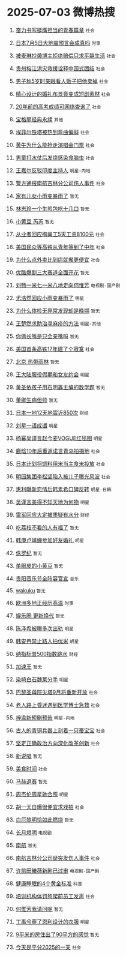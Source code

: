 # 2025-07-03 微博热搜 
1. [奋力书写挺膺担当的青春篇章](https://m.weibo.cn/search?containerid=100103type%3D1%26t%3D10%26q%3D%23%E5%A5%8B%E5%8A%9B%E4%B9%A6%E5%86%99%E6%8C%BA%E8%86%BA%E6%8B%85%E5%BD%93%E7%9A%84%E9%9D%92%E6%98%A5%E7%AF%87%E7%AB%A0%23&stream_entry_id=51&isnewpage=1&extparam=seat%3D1%26filter_type%3Drealtimehot%26cate%3D10103%26q%3D%2523%25E5%25A5%258B%25E5%258A%259B%25E4%25B9%25A6%25E5%2586%2599%25E6%258C%25BA%25E8%2586%25BA%25E6%258B%2585%25E5%25BD%2593%25E7%259A%2584%25E9%259D%2592%25E6%2598%25A5%25E7%25AF%2587%25E7%25AB%25A0%2523%26pos%3D0%26dgr%3D0%26stream_entry_id%3D51%26c_type%3D51%26display_time%3D1751495245%26pre_seqid%3D17514952451960190126525) `社会` 

2. [日本7月5日大地震预言会成真吗](https://m.weibo.cn/search?containerid=100103type%3D1%26t%3D10%26q%3D%23%E6%97%A5%E6%9C%AC7%E6%9C%885%E6%97%A5%E5%A4%A7%E5%9C%B0%E9%9C%87%E9%A2%84%E8%A8%80%E4%BC%9A%E6%88%90%E7%9C%9F%E5%90%97%23&stream_entry_id=31&isnewpage=1&extparam=seat%3D1%26filter_type%3Drealtimehot%26realpos%3D1%26c_type%3D31%26flag%3D2%26pos%3D0%26cate%3D5001%26q%3D%2523%25E6%2597%25A5%25E6%259C%25AC7%25E6%259C%25885%25E6%2597%25A5%25E5%25A4%25A7%25E5%259C%25B0%25E9%259C%2587%25E9%25A2%2584%25E8%25A8%2580%25E4%25BC%259A%25E6%2588%2590%25E7%259C%259F%25E5%2590%2597%2523%26band_rank%3D1%26dgr%3D0%26stream_entry_id%3D31%26lcate%3D5001%26display_time%3D1751495245%26pre_seqid%3D17514952451960190126525) `时事` 

3. [被麦琳抄袭博主拒绝赔偿只求平静生活](https://m.weibo.cn/search?containerid=100103type%3D1%26t%3D10%26q%3D%23%E8%A2%AB%E9%BA%A6%E7%90%B3%E6%8A%84%E8%A2%AD%E5%8D%9A%E4%B8%BB%E6%8B%92%E7%BB%9D%E8%B5%94%E5%81%BF%E5%8F%AA%E6%B1%82%E5%B9%B3%E9%9D%99%E7%94%9F%E6%B4%BB%23&stream_entry_id=31&isnewpage=1&extparam=seat%3D1%26filter_type%3Drealtimehot%26realpos%3D2%26c_type%3D31%26flag%3D2%26pos%3D1%26cate%3D5001%26q%3D%2523%25E8%25A2%25AB%25E9%25BA%25A6%25E7%2590%25B3%25E6%258A%2584%25E8%25A2%25AD%25E5%258D%259A%25E4%25B8%25BB%25E6%258B%2592%25E7%25BB%259D%25E8%25B5%2594%25E5%2581%25BF%25E5%258F%25AA%25E6%25B1%2582%25E5%25B9%25B3%25E9%259D%2599%25E7%2594%259F%25E6%25B4%25BB%2523%26band_rank%3D2%26dgr%3D0%26stream_entry_id%3D31%26lcate%3D5001%26display_time%3D1751495245%26pre_seqid%3D17514952451960190126525) `社会` 

4. [贵州榕江洪灾救援诠释中国式团结](https://m.weibo.cn/search?containerid=100103type%3D1%26t%3D10%26q%3D%23%E8%B4%B5%E5%B7%9E%E6%A6%95%E6%B1%9F%E6%B4%AA%E7%81%BE%E6%95%91%E6%8F%B4%E8%AF%A0%E9%87%8A%E4%B8%AD%E5%9B%BD%E5%BC%8F%E5%9B%A2%E7%BB%93%23&stream_entry_id=31&isnewpage=1&extparam=seat%3D1%26filter_type%3Drealtimehot%26realpos%3D3%26c_type%3D31%26flag%3D0%26pos%3D2%26cate%3D5001%26q%3D%2523%25E8%25B4%25B5%25E5%25B7%259E%25E6%25A6%2595%25E6%25B1%259F%25E6%25B4%25AA%25E7%2581%25BE%25E6%2595%2591%25E6%258F%25B4%25E8%25AF%25A0%25E9%2587%258A%25E4%25B8%25AD%25E5%259B%25BD%25E5%25BC%258F%25E5%259B%25A2%25E7%25BB%2593%2523%26band_rank%3D3%26dgr%3D0%26stream_entry_id%3D31%26lcate%3D5001%26display_time%3D1751495245%26pre_seqid%3D17514952451960190126525) `社会` 

5. [男子称5岁时亲眼看人贩子把他卖掉](https://m.weibo.cn/search?containerid=100103type%3D1%26t%3D10%26q%3D%23%E7%94%B7%E5%AD%90%E7%A7%B05%E5%B2%81%E6%97%B6%E4%BA%B2%E7%9C%BC%E7%9C%8B%E4%BA%BA%E8%B4%A9%E5%AD%90%E6%8A%8A%E4%BB%96%E5%8D%96%E6%8E%89%23&stream_entry_id=31&isnewpage=1&extparam=seat%3D1%26filter_type%3Drealtimehot%26realpos%3D4%26c_type%3D31%26flag%3D0%26pos%3D3%26cate%3D5001%26q%3D%2523%25E7%2594%25B7%25E5%25AD%2590%25E7%25A7%25B05%25E5%25B2%2581%25E6%2597%25B6%25E4%25BA%25B2%25E7%259C%25BC%25E7%259C%258B%25E4%25BA%25BA%25E8%25B4%25A9%25E5%25AD%2590%25E6%258A%258A%25E4%25BB%2596%25E5%258D%2596%25E6%258E%2589%2523%26band_rank%3D4%26dgr%3D0%26stream_entry_id%3D31%26lcate%3D5001%26display_time%3D1751495245%26pre_seqid%3D17514952451960190126525) `社会` 

6. [精心设计的婚礼布景竟变成短剧素材](https://m.weibo.cn/search?containerid=100103type%3D1%26t%3D10%26q%3D%23%E7%B2%BE%E5%BF%83%E8%AE%BE%E8%AE%A1%E7%9A%84%E5%A9%9A%E7%A4%BC%E5%B8%83%E6%99%AF%E7%AB%9F%E5%8F%98%E6%88%90%E7%9F%AD%E5%89%A7%E7%B4%A0%E6%9D%90%23&stream_entry_id=31&isnewpage=1&extparam=seat%3D1%26filter_type%3Drealtimehot%26realpos%3D5%26c_type%3D31%26flag%3D0%26pos%3D4%26cate%3D5001%26q%3D%2523%25E7%25B2%25BE%25E5%25BF%2583%25E8%25AE%25BE%25E8%25AE%25A1%25E7%259A%2584%25E5%25A9%259A%25E7%25A4%25BC%25E5%25B8%2583%25E6%2599%25AF%25E7%25AB%259F%25E5%258F%2598%25E6%2588%2590%25E7%259F%25AD%25E5%2589%25A7%25E7%25B4%25A0%25E6%259D%2590%2523%26band_rank%3D5%26dgr%3D0%26stream_entry_id%3D31%26lcate%3D5001%26display_time%3D1751495245%26pre_seqid%3D17514952451960190126525) `社会` 

7. [20年前的高考成绩可网络查询了](https://m.weibo.cn/search?containerid=100103type%3D1%26t%3D10%26q%3D%2320%E5%B9%B4%E5%89%8D%E7%9A%84%E9%AB%98%E8%80%83%E6%88%90%E7%BB%A9%E5%8F%AF%E7%BD%91%E7%BB%9C%E6%9F%A5%E8%AF%A2%E4%BA%86%23&stream_entry_id=31&isnewpage=1&extparam=seat%3D1%26filter_type%3Drealtimehot%26realpos%3D6%26c_type%3D31%26flag%3D0%26pos%3D5%26cate%3D5001%26q%3D%252320%25E5%25B9%25B4%25E5%2589%258D%25E7%259A%2584%25E9%25AB%2598%25E8%2580%2583%25E6%2588%2590%25E7%25BB%25A9%25E5%258F%25AF%25E7%25BD%2591%25E7%25BB%259C%25E6%259F%25A5%25E8%25AF%25A2%25E4%25BA%2586%2523%26band_rank%3D6%26dgr%3D0%26stream_entry_id%3D31%26lcate%3D5001%26display_time%3D1751495245%26pre_seqid%3D17514952451960190126525) `社会` 

8. [宝格丽经典永续](https://m.weibo.cn/search?containerid=100103type%3D1%26t%3D296%26q%3D%23%E6%B2%B7%E9%92%B8%E8%91%86%E9%93%AC%E4%BF%90%23&hide_search_bar=1&replace_title=+) `其他` 

9. [埃菲尔铁塔被热到弯曲偏斜](https://m.weibo.cn/search?containerid=100103type%3D1%26t%3D10%26q%3D%23%E5%9F%83%E8%8F%B2%E5%B0%94%E9%93%81%E5%A1%94%E8%A2%AB%E7%83%AD%E5%88%B0%E5%BC%AF%E6%9B%B2%E5%81%8F%E6%96%9C%23&stream_entry_id=31&isnewpage=1&extparam=seat%3D1%26filter_type%3Drealtimehot%26realpos%3D7%26c_type%3D31%26flag%3D0%26pos%3D7%26cate%3D5001%26q%3D%2523%25E5%259F%2583%25E8%258F%25B2%25E5%25B0%2594%25E9%2593%2581%25E5%25A1%2594%25E8%25A2%25AB%25E7%2583%25AD%25E5%2588%25B0%25E5%25BC%25AF%25E6%259B%25B2%25E5%2581%258F%25E6%2596%259C%2523%26band_rank%3D7%26dgr%3D0%26stream_entry_id%3D31%26lcate%3D5001%26display_time%3D1751495245%26pre_seqid%3D17514952451960190126525) `社会` 

10. [黄牛为什么能抢走演唱会门票](https://m.weibo.cn/search?containerid=100103type%3D1%26t%3D10%26q%3D%23%E9%BB%84%E7%89%9B%E4%B8%BA%E4%BB%80%E4%B9%88%E8%83%BD%E6%8A%A2%E8%B5%B0%E6%BC%94%E5%94%B1%E4%BC%9A%E9%97%A8%E7%A5%A8%23&stream_entry_id=31&isnewpage=1&extparam=seat%3D1%26filter_type%3Drealtimehot%26realpos%3D8%26c_type%3D31%26flag%3D0%26pos%3D8%26cate%3D5001%26q%3D%2523%25E9%25BB%2584%25E7%2589%259B%25E4%25B8%25BA%25E4%25BB%2580%25E4%25B9%2588%25E8%2583%25BD%25E6%258A%25A2%25E8%25B5%25B0%25E6%25BC%2594%25E5%2594%25B1%25E4%25BC%259A%25E9%2597%25A8%25E7%25A5%25A8%2523%26band_rank%3D8%26dgr%3D0%26stream_entry_id%3D31%26lcate%3D5001%26display_time%3D1751495245%26pre_seqid%3D17514952451960190126525) `社会` 

11. [男童打水仗后发烧感染食脑虫](https://m.weibo.cn/search?containerid=100103type%3D1%26t%3D10%26q%3D%23%E7%94%B7%E7%AB%A5%E6%89%93%E6%B0%B4%E4%BB%97%E5%90%8E%E5%8F%91%E7%83%A7%E6%84%9F%E6%9F%93%E9%A3%9F%E8%84%91%E8%99%AB%23&stream_entry_id=31&isnewpage=1&extparam=seat%3D1%26filter_type%3Drealtimehot%26realpos%3D9%26c_type%3D31%26flag%3D0%26pos%3D9%26cate%3D5001%26q%3D%2523%25E7%2594%25B7%25E7%25AB%25A5%25E6%2589%2593%25E6%25B0%25B4%25E4%25BB%2597%25E5%2590%258E%25E5%258F%2591%25E7%2583%25A7%25E6%2584%259F%25E6%259F%2593%25E9%25A3%259F%25E8%2584%2591%25E8%2599%25AB%2523%26band_rank%3D9%26dgr%3D0%26stream_entry_id%3D31%26lcate%3D5001%26display_time%3D1751495245%26pre_seqid%3D17514952451960190126525) `社会` 

12. [王嘉尔反驳印度主持人](https://m.weibo.cn/search?containerid=100103type%3D1%26t%3D10%26q%3D%23%E7%8E%8B%E5%98%89%E5%B0%94%E5%8F%8D%E9%A9%B3%E5%8D%B0%E5%BA%A6%E4%B8%BB%E6%8C%81%E4%BA%BA%23&stream_entry_id=31&isnewpage=1&extparam=seat%3D1%26filter_type%3Drealtimehot%26realpos%3D10%26c_type%3D31%26flag%3D0%26pos%3D10%26cate%3D5001%26q%3D%2523%25E7%258E%258B%25E5%2598%2589%25E5%25B0%2594%25E5%258F%258D%25E9%25A9%25B3%25E5%258D%25B0%25E5%25BA%25A6%25E4%25B8%25BB%25E6%258C%2581%25E4%25BA%25BA%2523%26band_rank%3D10%26dgr%3D0%26stream_entry_id%3D31%26lcate%3D5001%26display_time%3D1751495245%26pre_seqid%3D17514952451960190126525) `明星-内地` 

13. [警方通报南航吉林分公司伤人事件](https://m.weibo.cn/search?containerid=100103type%3D1%26t%3D10%26q%3D%23%E8%AD%A6%E6%96%B9%E9%80%9A%E6%8A%A5%E5%8D%97%E8%88%AA%E5%90%89%E6%9E%97%E5%88%86%E5%85%AC%E5%8F%B8%E4%BC%A4%E4%BA%BA%E4%BA%8B%E4%BB%B6%23&stream_entry_id=31&isnewpage=1&extparam=seat%3D1%26filter_type%3Drealtimehot%26realpos%3D11%26c_type%3D31%26flag%3D0%26pos%3D11%26cate%3D5001%26q%3D%2523%25E8%25AD%25A6%25E6%2596%25B9%25E9%2580%259A%25E6%258A%25A5%25E5%258D%2597%25E8%2588%25AA%25E5%2590%2589%25E6%259E%2597%25E5%2588%2586%25E5%2585%25AC%25E5%258F%25B8%25E4%25BC%25A4%25E4%25BA%25BA%25E4%25BA%258B%25E4%25BB%25B6%2523%26band_rank%3D11%26dgr%3D0%26stream_entry_id%3D31%26lcate%3D5001%26display_time%3D1751495245%26pre_seqid%3D17514952451960190126525) `社会` 

14. [家有儿女小雨变暴雨了](https://m.weibo.cn/search?containerid=100103type%3D1%26t%3D10%26q%3D%E5%AE%B6%E6%9C%89%E5%84%BF%E5%A5%B3%E5%B0%8F%E9%9B%A8%E5%8F%98%E6%9A%B4%E9%9B%A8%E4%BA%86&stream_entry_id=31&isnewpage=1&extparam=seat%3D1%26filter_type%3Drealtimehot%26realpos%3D12%26c_type%3D31%26flag%3D2%26pos%3D12%26cate%3D5001%26q%3D%25E5%25AE%25B6%25E6%259C%2589%25E5%2584%25BF%25E5%25A5%25B3%25E5%25B0%258F%25E9%259B%25A8%25E5%258F%2598%25E6%259A%25B4%25E9%259B%25A8%25E4%25BA%2586%26band_rank%3D12%26dgr%3D0%26stream_entry_id%3D31%26lcate%3D5001%26display_time%3D1751495245%26pre_seqid%3D17514952451960190126525) `暂无` 

15. [林志玲一个生煎包吃十几口](https://m.weibo.cn/search?containerid=100103type%3D1%26t%3D10%26q%3D%E6%9E%97%E5%BF%97%E7%8E%B2%E4%B8%80%E4%B8%AA%E7%94%9F%E7%85%8E%E5%8C%85%E5%90%83%E5%8D%81%E5%87%A0%E5%8F%A3&stream_entry_id=31&isnewpage=1&extparam=seat%3D1%26filter_type%3Drealtimehot%26realpos%3D13%26c_type%3D31%26flag%3D0%26pos%3D13%26cate%3D5001%26q%3D%25E6%259E%2597%25E5%25BF%2597%25E7%258E%25B2%25E4%25B8%2580%25E4%25B8%25AA%25E7%2594%259F%25E7%2585%258E%25E5%258C%2585%25E5%2590%2583%25E5%258D%2581%25E5%2587%25A0%25E5%258F%25A3%26band_rank%3D13%26dgr%3D0%26stream_entry_id%3D31%26lcate%3D5001%26display_time%3D1751495245%26pre_seqid%3D17514952451960190126525) `暂无` 

16. [小黄豆 芮芮](https://m.weibo.cn/search?containerid=100103type%3D1%26t%3D10%26q%3D%E5%B0%8F%E9%BB%84%E8%B1%86+%E8%8A%AE%E8%8A%AE&stream_entry_id=31&isnewpage=1&extparam=seat%3D1%26filter_type%3Drealtimehot%26realpos%3D14%26c_type%3D31%26flag%3D0%26pos%3D14%26cate%3D5001%26q%3D%25E5%25B0%258F%25E9%25BB%2584%25E8%25B1%2586%2520%25E8%258A%25AE%25E8%258A%25AE%26band_rank%3D14%26dgr%3D0%26stream_entry_id%3D31%26lcate%3D5001%26display_time%3D1751495245%26pre_seqid%3D17514952451960190126525) `暂无` 

17. [从业者回应掏粪工5天工资8100元](https://m.weibo.cn/search?containerid=100103type%3D1%26t%3D10%26q%3D%23%E4%BB%8E%E4%B8%9A%E8%80%85%E5%9B%9E%E5%BA%94%E6%8E%8F%E7%B2%AA%E5%B7%A55%E5%A4%A9%E5%B7%A5%E8%B5%848100%E5%85%83%23&stream_entry_id=31&isnewpage=1&extparam=seat%3D1%26filter_type%3Drealtimehot%26realpos%3D15%26c_type%3D31%26flag%3D0%26pos%3D15%26cate%3D5001%26q%3D%2523%25E4%25BB%258E%25E4%25B8%259A%25E8%2580%2585%25E5%259B%259E%25E5%25BA%2594%25E6%258E%258F%25E7%25B2%25AA%25E5%25B7%25A55%25E5%25A4%25A9%25E5%25B7%25A5%25E8%25B5%25848100%25E5%2585%2583%2523%26band_rank%3D15%26dgr%3D0%26stream_entry_id%3D31%26lcate%3D5001%26display_time%3D1751495245%26pre_seqid%3D17514952451960190126525) `社会` 

18. [美国民众等高铁从青年等到了中年](https://m.weibo.cn/search?containerid=100103type%3D1%26t%3D10%26q%3D%23%E7%BE%8E%E5%9B%BD%E6%B0%91%E4%BC%97%E7%AD%89%E9%AB%98%E9%93%81%E4%BB%8E%E9%9D%92%E5%B9%B4%E7%AD%89%E5%88%B0%E4%BA%86%E4%B8%AD%E5%B9%B4%23&stream_entry_id=31&isnewpage=1&extparam=seat%3D1%26filter_type%3Drealtimehot%26realpos%3D16%26c_type%3D31%26flag%3D0%26pos%3D16%26cate%3D5001%26q%3D%2523%25E7%25BE%258E%25E5%259B%25BD%25E6%25B0%2591%25E4%25BC%2597%25E7%25AD%2589%25E9%25AB%2598%25E9%2593%2581%25E4%25BB%258E%25E9%259D%2592%25E5%25B9%25B4%25E7%25AD%2589%25E5%2588%25B0%25E4%25BA%2586%25E4%25B8%25AD%25E5%25B9%25B4%2523%26band_rank%3D16%26dgr%3D0%26stream_entry_id%3D31%26lcate%3D5001%26display_time%3D1751495245%26pre_seqid%3D17514952451960190126525) `社会` 

19. [为什么点外卖比到店就餐更便宜](https://m.weibo.cn/search?containerid=100103type%3D1%26t%3D10%26q%3D%23%E4%B8%BA%E4%BB%80%E4%B9%88%E7%82%B9%E5%A4%96%E5%8D%96%E6%AF%94%E5%88%B0%E5%BA%97%E5%B0%B1%E9%A4%90%E6%9B%B4%E4%BE%BF%E5%AE%9C%23&stream_entry_id=31&isnewpage=1&extparam=seat%3D1%26filter_type%3Drealtimehot%26realpos%3D17%26c_type%3D31%26flag%3D0%26pos%3D17%26cate%3D5001%26q%3D%2523%25E4%25B8%25BA%25E4%25BB%2580%25E4%25B9%2588%25E7%2582%25B9%25E5%25A4%2596%25E5%258D%2596%25E6%25AF%2594%25E5%2588%25B0%25E5%25BA%2597%25E5%25B0%25B1%25E9%25A4%2590%25E6%259B%25B4%25E4%25BE%25BF%25E5%25AE%259C%2523%26band_rank%3D17%26dgr%3D0%26stream_entry_id%3D31%26lcate%3D5001%26display_time%3D1751495245%26pre_seqid%3D17514952451960190126525) `社会` 

20. [优酷爆剧三大赛道全面开花](https://m.weibo.cn/search?containerid=100103type%3D1%26t%3D10%26q%3D%E4%BC%98%E9%85%B7%E7%88%86%E5%89%A7%E4%B8%89%E5%A4%A7%E8%B5%9B%E9%81%93%E5%85%A8%E9%9D%A2%E5%BC%80%E8%8A%B1&stream_entry_id=31&isnewpage=1&extparam=seat%3D1%26filter_type%3Drealtimehot%26realpos%3D18%26c_type%3D31%26flag%3D0%26pos%3D18%26cate%3D5001%26q%3D%25E4%25BC%2598%25E9%2585%25B7%25E7%2588%2586%25E5%2589%25A7%25E4%25B8%2589%25E5%25A4%25A7%25E8%25B5%259B%25E9%2581%2593%25E5%2585%25A8%25E9%259D%25A2%25E5%25BC%2580%25E8%258A%25B1%26band_rank%3D18%26dgr%3D0%26stream_entry_id%3D31%26lcate%3D5001%26display_time%3D1751495245%26pre_seqid%3D17514952451960190126525) `暂无` 

21. [刘畅一米七一米八地走向何惟芳](https://m.weibo.cn/search?containerid=100103type%3D1%26t%3D10%26q%3D%23%E5%88%98%E7%95%85%E4%B8%80%E7%B1%B3%E4%B8%83%E4%B8%80%E7%B1%B3%E5%85%AB%E5%9C%B0%E8%B5%B0%E5%90%91%E4%BD%95%E6%83%9F%E8%8A%B3%23&stream_entry_id=31&isnewpage=1&extparam=seat%3D1%26filter_type%3Drealtimehot%26realpos%3D19%26c_type%3D31%26flag%3D1%26pos%3D19%26cate%3D5001%26q%3D%2523%25E5%2588%2598%25E7%2595%2585%25E4%25B8%2580%25E7%25B1%25B3%25E4%25B8%2583%25E4%25B8%2580%25E7%25B1%25B3%25E5%2585%25AB%25E5%259C%25B0%25E8%25B5%25B0%25E5%2590%2591%25E4%25BD%2595%25E6%2583%259F%25E8%258A%25B3%2523%26band_rank%3D19%26dgr%3D0%26stream_entry_id%3D31%26lcate%3D5001%26display_time%3D1751495245%26pre_seqid%3D17514952451960190126525) `电视剧-国产剧` 

22. [尤浩然回应小雨变暴雨了](https://m.weibo.cn/search?containerid=100103type%3D1%26t%3D10%26q%3D%23%E5%B0%A4%E6%B5%A9%E7%84%B6%E5%9B%9E%E5%BA%94%E5%B0%8F%E9%9B%A8%E5%8F%98%E6%9A%B4%E9%9B%A8%E4%BA%86%23&stream_entry_id=31&isnewpage=1&extparam=seat%3D1%26filter_type%3Drealtimehot%26realpos%3D20%26c_type%3D31%26flag%3D1%26pos%3D20%26cate%3D5001%26q%3D%2523%25E5%25B0%25A4%25E6%25B5%25A9%25E7%2584%25B6%25E5%259B%259E%25E5%25BA%2594%25E5%25B0%258F%25E9%259B%25A8%25E5%258F%2598%25E6%259A%25B4%25E9%259B%25A8%25E4%25BA%2586%2523%26band_rank%3D20%26dgr%3D0%26stream_entry_id%3D31%26lcate%3D5001%26display_time%3D1751495245%26pre_seqid%3D17514952451960190126525) `明星` 

23. [为什么体检无异常发现却是晚期](https://m.weibo.cn/search?containerid=100103type%3D1%26t%3D10%26q%3D%E4%B8%BA%E4%BB%80%E4%B9%88%E4%BD%93%E6%A3%80%E6%97%A0%E5%BC%82%E5%B8%B8%E5%8F%91%E7%8E%B0%E5%8D%B4%E6%98%AF%E6%99%9A%E6%9C%9F&stream_entry_id=31&isnewpage=1&extparam=seat%3D1%26filter_type%3Drealtimehot%26realpos%3D21%26c_type%3D31%26flag%3D0%26pos%3D21%26cate%3D5001%26q%3D%25E4%25B8%25BA%25E4%25BB%2580%25E4%25B9%2588%25E4%25BD%2593%25E6%25A3%2580%25E6%2597%25A0%25E5%25BC%2582%25E5%25B8%25B8%25E5%258F%2591%25E7%258E%25B0%25E5%258D%25B4%25E6%2598%25AF%25E6%2599%259A%25E6%259C%259F%26band_rank%3D21%26dgr%3D0%26stream_entry_id%3D31%26lcate%3D5001%26display_time%3D1751495245%26pre_seqid%3D17514952451960190126525) `暂无` 

24. [王楚然求助治寻麻疹的方法](https://m.weibo.cn/search?containerid=100103type%3D1%26t%3D10%26q%3D%23%E7%8E%8B%E6%A5%9A%E7%84%B6%E6%B1%82%E5%8A%A9%E6%B2%BB%E5%AF%BB%E9%BA%BB%E7%96%B9%E7%9A%84%E6%96%B9%E6%B3%95%23&stream_entry_id=31&isnewpage=1&extparam=seat%3D1%26filter_type%3Drealtimehot%26realpos%3D22%26c_type%3D31%26flag%3D0%26pos%3D22%26cate%3D5001%26q%3D%2523%25E7%258E%258B%25E6%25A5%259A%25E7%2584%25B6%25E6%25B1%2582%25E5%258A%25A9%25E6%25B2%25BB%25E5%25AF%25BB%25E9%25BA%25BB%25E7%2596%25B9%25E7%259A%2584%25E6%2596%25B9%25E6%25B3%2595%2523%26band_rank%3D22%26dgr%3D0%26stream_entry_id%3D31%26lcate%3D5001%26display_time%3D1751495245%26pre_seqid%3D17514952451960190126525) `明星-其他` 

25. [你俩长嘴是只会亲嘴吗](https://m.weibo.cn/search?containerid=100103type%3D1%26t%3D10%26q%3D%E4%BD%A0%E4%BF%A9%E9%95%BF%E5%98%B4%E6%98%AF%E5%8F%AA%E4%BC%9A%E4%BA%B2%E5%98%B4%E5%90%97&stream_entry_id=31&isnewpage=1&extparam=seat%3D1%26filter_type%3Drealtimehot%26realpos%3D23%26c_type%3D31%26flag%3D0%26pos%3D23%26cate%3D5001%26q%3D%25E4%25BD%25A0%25E4%25BF%25A9%25E9%2595%25BF%25E5%2598%25B4%25E6%2598%25AF%25E5%258F%25AA%25E4%25BC%259A%25E4%25BA%25B2%25E5%2598%25B4%25E5%2590%2597%26band_rank%3D23%26dgr%3D0%26stream_entry_id%3D31%26lcate%3D5001%26display_time%3D1751495245%26pre_seqid%3D17514952451960190126525) `暂无` 

26. [美国首条高铁17年建了个寂寞](https://m.weibo.cn/search?containerid=100103type%3D1%26t%3D10%26q%3D%23%E7%BE%8E%E5%9B%BD%E9%A6%96%E6%9D%A1%E9%AB%98%E9%93%8117%E5%B9%B4%E5%BB%BA%E4%BA%86%E4%B8%AA%E5%AF%82%E5%AF%9E%23&stream_entry_id=31&isnewpage=1&extparam=seat%3D1%26filter_type%3Drealtimehot%26realpos%3D24%26c_type%3D31%26flag%3D0%26pos%3D24%26cate%3D5001%26q%3D%2523%25E7%25BE%258E%25E5%259B%25BD%25E9%25A6%2596%25E6%259D%25A1%25E9%25AB%2598%25E9%2593%258117%25E5%25B9%25B4%25E5%25BB%25BA%25E4%25BA%2586%25E4%25B8%25AA%25E5%25AF%2582%25E5%25AF%259E%2523%26band_rank%3D24%26dgr%3D0%26stream_entry_id%3D31%26lcate%3D5001%26display_time%3D1751495245%26pre_seqid%3D17514952451960190126525) `社会` 

27. [北京 热带雨林](https://m.weibo.cn/search?containerid=100103type%3D1%26t%3D10%26q%3D%E5%8C%97%E4%BA%AC+%E7%83%AD%E5%B8%A6%E9%9B%A8%E6%9E%97&stream_entry_id=31&isnewpage=1&extparam=seat%3D1%26filter_type%3Drealtimehot%26realpos%3D25%26c_type%3D31%26flag%3D0%26pos%3D25%26cate%3D5001%26q%3D%25E5%258C%2597%25E4%25BA%25AC%2520%25E7%2583%25AD%25E5%25B8%25A6%25E9%259B%25A8%25E6%259E%2597%26band_rank%3D25%26dgr%3D0%26stream_entry_id%3D31%26lcate%3D5001%26display_time%3D1751495245%26pre_seqid%3D17514952451960190126525) `暂无` 

28. [王大陆服役假期和女友约会](https://m.weibo.cn/search?containerid=100103type%3D1%26t%3D10%26q%3D%23%E7%8E%8B%E5%A4%A7%E9%99%86%E6%9C%8D%E5%BD%B9%E5%81%87%E6%9C%9F%E5%92%8C%E5%A5%B3%E5%8F%8B%E7%BA%A6%E4%BC%9A%23&stream_entry_id=31&isnewpage=1&extparam=seat%3D1%26filter_type%3Drealtimehot%26realpos%3D26%26c_type%3D31%26flag%3D1%26pos%3D26%26cate%3D5001%26q%3D%2523%25E7%258E%258B%25E5%25A4%25A7%25E9%2599%2586%25E6%259C%258D%25E5%25BD%25B9%25E5%2581%2587%25E6%259C%259F%25E5%2592%258C%25E5%25A5%25B3%25E5%258F%258B%25E7%25BA%25A6%25E4%25BC%259A%2523%26band_rank%3D26%26dgr%3D0%26stream_entry_id%3D31%26lcate%3D5001%26display_time%3D1751495245%26pre_seqid%3D17514952451960190126525) `明星` 

29. [黄圣依孩子用石明鑫主编的数学题](https://m.weibo.cn/search?containerid=100103type%3D1%26t%3D10%26q%3D%E9%BB%84%E5%9C%A3%E4%BE%9D%E5%AD%A9%E5%AD%90%E7%94%A8%E7%9F%B3%E6%98%8E%E9%91%AB%E4%B8%BB%E7%BC%96%E7%9A%84%E6%95%B0%E5%AD%A6%E9%A2%98&stream_entry_id=31&isnewpage=1&extparam=seat%3D1%26filter_type%3Drealtimehot%26realpos%3D27%26c_type%3D31%26flag%3D0%26pos%3D27%26cate%3D5001%26q%3D%25E9%25BB%2584%25E5%259C%25A3%25E4%25BE%259D%25E5%25AD%25A9%25E5%25AD%2590%25E7%2594%25A8%25E7%259F%25B3%25E6%2598%258E%25E9%2591%25AB%25E4%25B8%25BB%25E7%25BC%2596%25E7%259A%2584%25E6%2595%25B0%25E5%25AD%25A6%25E9%25A2%2598%26band_rank%3D27%26dgr%3D0%26stream_entry_id%3D31%26lcate%3D5001%26display_time%3D1751495245%26pre_seqid%3D17514952451960190126525) `暂无` 

30. [董卿生病但帅](https://m.weibo.cn/search?containerid=100103type%3D1%26t%3D10%26q%3D%E8%91%A3%E5%8D%BF%E7%94%9F%E7%97%85%E4%BD%86%E5%B8%85&stream_entry_id=31&isnewpage=1&extparam=seat%3D1%26filter_type%3Drealtimehot%26realpos%3D28%26c_type%3D31%26flag%3D0%26pos%3D28%26cate%3D5001%26q%3D%25E8%2591%25A3%25E5%258D%25BF%25E7%2594%259F%25E7%2597%2585%25E4%25BD%2586%25E5%25B8%2585%26band_rank%3D28%26dgr%3D0%26stream_entry_id%3D31%26lcate%3D5001%26display_time%3D1751495245%26pre_seqid%3D17514952451960190126525) `暂无` 

31. [日本一地12天地震近850次](https://m.weibo.cn/search?containerid=100103type%3D1%26t%3D10%26q%3D%23%E6%97%A5%E6%9C%AC%E4%B8%80%E5%9C%B012%E5%A4%A9%E5%9C%B0%E9%9C%87%E8%BF%91850%E6%AC%A1%23&stream_entry_id=31&isnewpage=1&extparam=seat%3D1%26filter_type%3Drealtimehot%26realpos%3D29%26c_type%3D31%26flag%3D0%26pos%3D29%26cate%3D5001%26q%3D%2523%25E6%2597%25A5%25E6%259C%25AC%25E4%25B8%2580%25E5%259C%25B012%25E5%25A4%25A9%25E5%259C%25B0%25E9%259C%2587%25E8%25BF%2591850%25E6%25AC%25A1%2523%26band_rank%3D29%26dgr%3D0%26stream_entry_id%3D31%26lcate%3D5001%26display_time%3D1751495245%26pre_seqid%3D17514952451960190126525) `财经` 

32. [刘星一语成谶](https://m.weibo.cn/search?containerid=100103type%3D1%26t%3D10%26q%3D%23%E5%88%98%E6%98%9F%E4%B8%80%E8%AF%AD%E6%88%90%E8%B0%B6%23&stream_entry_id=31&isnewpage=1&extparam=seat%3D1%26filter_type%3Drealtimehot%26realpos%3D30%26c_type%3D31%26flag%3D0%26pos%3D30%26cate%3D5001%26q%3D%2523%25E5%2588%2598%25E6%2598%259F%25E4%25B8%2580%25E8%25AF%25AD%25E6%2588%2590%25E8%25B0%25B6%2523%26band_rank%3D30%26dgr%3D0%26stream_entry_id%3D31%26lcate%3D5001%26display_time%3D1751495245%26pre_seqid%3D17514952451960190126525) `明星` 

33. [杨幂吴谨言赵今麦VOGUE红毯图](https://m.weibo.cn/search?containerid=100103type%3D1%26t%3D10%26q%3D%23%E6%9D%A8%E5%B9%82%E5%90%B4%E8%B0%A8%E8%A8%80%E8%B5%B5%E4%BB%8A%E9%BA%A6VOGUE%E7%BA%A2%E6%AF%AF%E5%9B%BE%23&stream_entry_id=31&isnewpage=1&extparam=seat%3D1%26filter_type%3Drealtimehot%26realpos%3D31%26c_type%3D31%26flag%3D0%26pos%3D31%26cate%3D5001%26q%3D%2523%25E6%259D%25A8%25E5%25B9%2582%25E5%2590%25B4%25E8%25B0%25A8%25E8%25A8%2580%25E8%25B5%25B5%25E4%25BB%258A%25E9%25BA%25A6VOGUE%25E7%25BA%25A2%25E6%25AF%25AF%25E5%259B%25BE%2523%26band_rank%3D31%26dgr%3D0%26stream_entry_id%3D31%26lcate%3D5001%26display_time%3D1751495245%26pre_seqid%3D17514952451960190126525) `明星` 

34. [鹿晗10年后重返诺言青岛拍摄地](https://m.weibo.cn/search?containerid=100103type%3D1%26t%3D10%26q%3D%23%E9%B9%BF%E6%99%9710%E5%B9%B4%E5%90%8E%E9%87%8D%E8%BF%94%E8%AF%BA%E8%A8%80%E9%9D%92%E5%B2%9B%E6%8B%8D%E6%91%84%E5%9C%B0%23&stream_entry_id=31&isnewpage=1&extparam=seat%3D1%26filter_type%3Drealtimehot%26realpos%3D32%26c_type%3D31%26flag%3D0%26pos%3D32%26cate%3D5001%26q%3D%2523%25E9%25B9%25BF%25E6%2599%259710%25E5%25B9%25B4%25E5%2590%258E%25E9%2587%258D%25E8%25BF%2594%25E8%25AF%25BA%25E8%25A8%2580%25E9%259D%2592%25E5%25B2%259B%25E6%258B%258D%25E6%2591%2584%25E5%259C%25B0%2523%26band_rank%3D32%26dgr%3D0%26stream_entry_id%3D31%26lcate%3D5001%26display_time%3D1751495245%26pre_seqid%3D17514952451960190126525) `社会` 

35. [日本计划将饲料用米当主食米投放](https://m.weibo.cn/search?containerid=100103type%3D1%26t%3D10%26q%3D%E6%97%A5%E6%9C%AC%E8%AE%A1%E5%88%92%E5%B0%86%E9%A5%B2%E6%96%99%E7%94%A8%E7%B1%B3%E5%BD%93%E4%B8%BB%E9%A3%9F%E7%B1%B3%E6%8A%95%E6%94%BE&stream_entry_id=31&isnewpage=1&extparam=seat%3D1%26filter_type%3Drealtimehot%26realpos%3D33%26c_type%3D31%26flag%3D1%26pos%3D33%26cate%3D5001%26q%3D%25E6%2597%25A5%25E6%259C%25AC%25E8%25AE%25A1%25E5%2588%2592%25E5%25B0%2586%25E9%25A5%25B2%25E6%2596%2599%25E7%2594%25A8%25E7%25B1%25B3%25E5%25BD%2593%25E4%25B8%25BB%25E9%25A3%259F%25E7%25B1%25B3%25E6%258A%2595%25E6%2594%25BE%26band_rank%3D33%26dgr%3D0%26stream_entry_id%3D31%26lcate%3D5001%26display_time%3D1751495245%26pre_seqid%3D17514952451960190126525) `社会` 

36. [明园集团李松坚陷入被儿子曝光风波](https://m.weibo.cn/search?containerid=100103type%3D1%26t%3D10%26q%3D%23%E6%98%8E%E5%9B%AD%E9%9B%86%E5%9B%A2%E6%9D%8E%E6%9D%BE%E5%9D%9A%E9%99%B7%E5%85%A5%E8%A2%AB%E5%84%BF%E5%AD%90%E6%9B%9D%E5%85%89%E9%A3%8E%E6%B3%A2%23&stream_entry_id=31&isnewpage=1&extparam=seat%3D1%26filter_type%3Drealtimehot%26realpos%3D34%26c_type%3D31%26flag%3D0%26pos%3D34%26cate%3D5001%26q%3D%2523%25E6%2598%258E%25E5%259B%25AD%25E9%259B%2586%25E5%259B%25A2%25E6%259D%258E%25E6%259D%25BE%25E5%259D%259A%25E9%2599%25B7%25E5%2585%25A5%25E8%25A2%25AB%25E5%2584%25BF%25E5%25AD%2590%25E6%259B%259D%25E5%2585%2589%25E9%25A3%258E%25E6%25B3%25A2%2523%26band_rank%3D34%26dgr%3D0%26stream_entry_id%3D31%26lcate%3D5001%26display_time%3D1751495245%26pre_seqid%3D17514952451960190126525) `社会` 

37. [惠利曝新恋情后韩素希口碑反转](https://m.weibo.cn/search?containerid=100103type%3D1%26t%3D10%26q%3D%23%E6%83%A0%E5%88%A9%E6%9B%9D%E6%96%B0%E6%81%8B%E6%83%85%E5%90%8E%E9%9F%A9%E7%B4%A0%E5%B8%8C%E5%8F%A3%E7%A2%91%E5%8F%8D%E8%BD%AC%23&stream_entry_id=31&isnewpage=1&extparam=seat%3D1%26filter_type%3Drealtimehot%26realpos%3D35%26c_type%3D31%26flag%3D0%26pos%3D35%26cate%3D5001%26q%3D%2523%25E6%2583%25A0%25E5%2588%25A9%25E6%259B%259D%25E6%2596%25B0%25E6%2581%258B%25E6%2583%2585%25E5%2590%258E%25E9%259F%25A9%25E7%25B4%25A0%25E5%25B8%258C%25E5%258F%25A3%25E7%25A2%2591%25E5%258F%258D%25E8%25BD%25AC%2523%26band_rank%3D35%26dgr%3D0%26stream_entry_id%3D31%26lcate%3D5001%26display_time%3D1751495245%26pre_seqid%3D17514952451960190126525) `明星-日韩` 

38. [吴谨言美得不知天地为何物](https://m.weibo.cn/search?containerid=100103type%3D1%26t%3D10%26q%3D%23%E5%90%B4%E8%B0%A8%E8%A8%80%E7%BE%8E%E5%BE%97%E4%B8%8D%E7%9F%A5%E5%A4%A9%E5%9C%B0%E4%B8%BA%E4%BD%95%E7%89%A9%23&stream_entry_id=31&isnewpage=1&extparam=seat%3D1%26filter_type%3Drealtimehot%26realpos%3D36%26c_type%3D31%26flag%3D0%26pos%3D36%26cate%3D5001%26q%3D%2523%25E5%2590%25B4%25E8%25B0%25A8%25E8%25A8%2580%25E7%25BE%258E%25E5%25BE%2597%25E4%25B8%258D%25E7%259F%25A5%25E5%25A4%25A9%25E5%259C%25B0%25E4%25B8%25BA%25E4%25BD%2595%25E7%2589%25A9%2523%26band_rank%3D36%26dgr%3D0%26stream_entry_id%3D31%26lcate%3D5001%26display_time%3D1751495245%26pre_seqid%3D17514952451960190126525) `明星` 

39. [雷军回应大定被质疑有水分](https://m.weibo.cn/search?containerid=100103type%3D1%26t%3D10%26q%3D%23%E9%9B%B7%E5%86%9B%E5%9B%9E%E5%BA%94%E5%A4%A7%E5%AE%9A%E8%A2%AB%E8%B4%A8%E7%96%91%E6%9C%89%E6%B0%B4%E5%88%86%23&stream_entry_id=31&isnewpage=1&extparam=seat%3D1%26filter_type%3Drealtimehot%26realpos%3D37%26c_type%3D31%26flag%3D0%26pos%3D37%26cate%3D5001%26q%3D%2523%25E9%259B%25B7%25E5%2586%259B%25E5%259B%259E%25E5%25BA%2594%25E5%25A4%25A7%25E5%25AE%259A%25E8%25A2%25AB%25E8%25B4%25A8%25E7%2596%2591%25E6%259C%2589%25E6%25B0%25B4%25E5%2588%2586%2523%26band_rank%3D37%26dgr%3D0%26stream_entry_id%3D31%26lcate%3D5001%26display_time%3D1751495245%26pre_seqid%3D17514952451960190126525) `财经` 

40. [吃荔枝不看的人有福了](https://m.weibo.cn/search?containerid=100103type%3D1%26t%3D10%26q%3D%E5%90%83%E8%8D%94%E6%9E%9D%E4%B8%8D%E7%9C%8B%E7%9A%84%E4%BA%BA%E6%9C%89%E7%A6%8F%E4%BA%86&stream_entry_id=31&isnewpage=1&extparam=seat%3D1%26filter_type%3Drealtimehot%26realpos%3D38%26c_type%3D31%26flag%3D0%26pos%3D38%26cate%3D5001%26q%3D%25E5%2590%2583%25E8%258D%2594%25E6%259E%259D%25E4%25B8%258D%25E7%259C%258B%25E7%259A%2584%25E4%25BA%25BA%25E6%259C%2589%25E7%25A6%258F%25E4%25BA%2586%26band_rank%3D38%26dgr%3D0%26stream_entry_id%3D31%26lcate%3D5001%26display_time%3D1751495245%26pre_seqid%3D17514952451960190126525) `暂无` 

41. [韩庚卢靖姗参加好友婚礼](https://m.weibo.cn/search?containerid=100103type%3D1%26t%3D10%26q%3D%23%E9%9F%A9%E5%BA%9A%E5%8D%A2%E9%9D%96%E5%A7%97%E5%8F%82%E5%8A%A0%E5%A5%BD%E5%8F%8B%E5%A9%9A%E7%A4%BC%23&stream_entry_id=31&isnewpage=1&extparam=seat%3D1%26filter_type%3Drealtimehot%26realpos%3D39%26c_type%3D31%26flag%3D0%26pos%3D39%26cate%3D5001%26q%3D%2523%25E9%259F%25A9%25E5%25BA%259A%25E5%258D%25A2%25E9%259D%2596%25E5%25A7%2597%25E5%258F%2582%25E5%258A%25A0%25E5%25A5%25BD%25E5%258F%258B%25E5%25A9%259A%25E7%25A4%25BC%2523%26band_rank%3D39%26dgr%3D0%26stream_entry_id%3D31%26lcate%3D5001%26display_time%3D1751495245%26pre_seqid%3D17514952451960190126525) `明星` 

42. [侏罗纪](https://m.weibo.cn/search?containerid=100103type%3D1%26t%3D10%26q%3D%E4%BE%8F%E7%BD%97%E7%BA%AA&stream_entry_id=31&isnewpage=1&extparam=seat%3D1%26filter_type%3Drealtimehot%26realpos%3D40%26c_type%3D31%26flag%3D0%26pos%3D40%26cate%3D5001%26q%3D%25E4%25BE%258F%25E7%25BD%2597%25E7%25BA%25AA%26band_rank%3D40%26dgr%3D0%26stream_entry_id%3D31%26lcate%3D5001%26display_time%3D1751495245%26pre_seqid%3D17514952451960190126525) `暂无` 

43. [单眼皮的小黄豆](https://m.weibo.cn/search?containerid=100103type%3D1%26t%3D10%26q%3D%E5%8D%95%E7%9C%BC%E7%9A%AE%E7%9A%84%E5%B0%8F%E9%BB%84%E8%B1%86&stream_entry_id=31&isnewpage=1&extparam=seat%3D1%26filter_type%3Drealtimehot%26realpos%3D41%26c_type%3D31%26flag%3D0%26pos%3D41%26cate%3D5001%26q%3D%25E5%258D%2595%25E7%259C%25BC%25E7%259A%25AE%25E7%259A%2584%25E5%25B0%258F%25E9%25BB%2584%25E8%25B1%2586%26band_rank%3D41%26dgr%3D0%26stream_entry_id%3D31%26lcate%3D5001%26display_time%3D1751495245%26pre_seqid%3D17514952451960190126525) `暂无` 

44. [贵阳音乐节全阵容官宣](https://m.weibo.cn/search?containerid=100103type%3D1%26t%3D10%26q%3D%E8%B4%B5%E9%98%B3%E9%9F%B3%E4%B9%90%E8%8A%82%E5%85%A8%E9%98%B5%E5%AE%B9%E5%AE%98%E5%AE%A3&stream_entry_id=31&isnewpage=1&extparam=seat%3D1%26filter_type%3Drealtimehot%26realpos%3D42%26c_type%3D31%26flag%3D0%26pos%3D42%26cate%3D5001%26q%3D%25E8%25B4%25B5%25E9%2598%25B3%25E9%259F%25B3%25E4%25B9%2590%25E8%258A%2582%25E5%2585%25A8%25E9%2598%25B5%25E5%25AE%25B9%25E5%25AE%2598%25E5%25AE%25A3%26band_rank%3D42%26dgr%3D0%26stream_entry_id%3D31%26lcate%3D5001%26display_time%3D1751495245%26pre_seqid%3D17514952451960190126525) `音乐` 

45. [wakuku](https://m.weibo.cn/search?containerid=100103type%3D1%26t%3D10%26q%3Dwakuku&stream_entry_id=31&isnewpage=1&extparam=seat%3D1%26filter_type%3Drealtimehot%26realpos%3D43%26c_type%3D31%26flag%3D0%26pos%3D43%26cate%3D5001%26q%3Dwakuku%26band_rank%3D43%26dgr%3D0%26stream_entry_id%3D31%26lcate%3D5001%26display_time%3D1751495245%26pre_seqid%3D17514952451960190126525) `暂无` 

46. [欧洲多地正经历高温](https://m.weibo.cn/search?containerid=100103type%3D1%26t%3D10%26q%3D%23%E6%AC%A7%E6%B4%B2%E5%A4%9A%E5%9C%B0%E6%AD%A3%E7%BB%8F%E5%8E%86%E9%AB%98%E6%B8%A9%23&stream_entry_id=31&isnewpage=1&extparam=seat%3D1%26filter_type%3Drealtimehot%26realpos%3D44%26c_type%3D31%26flag%3D0%26pos%3D44%26cate%3D5001%26q%3D%2523%25E6%25AC%25A7%25E6%25B4%25B2%25E5%25A4%259A%25E5%259C%25B0%25E6%25AD%25A3%25E7%25BB%258F%25E5%258E%2586%25E9%25AB%2598%25E6%25B8%25A9%2523%26band_rank%3D44%26dgr%3D0%26stream_entry_id%3D31%26lcate%3D5001%26display_time%3D1751495245%26pre_seqid%3D17514952451960190126525) `时事` 

47. [娱乐圈 更新换代](https://m.weibo.cn/search?containerid=100103type%3D1%26t%3D10%26q%3D%E5%A8%B1%E4%B9%90%E5%9C%88+%E6%9B%B4%E6%96%B0%E6%8D%A2%E4%BB%A3&stream_entry_id=31&isnewpage=1&extparam=seat%3D1%26filter_type%3Drealtimehot%26realpos%3D45%26c_type%3D31%26flag%3D0%26pos%3D45%26cate%3D5001%26q%3D%25E5%25A8%25B1%25E4%25B9%2590%25E5%259C%2588%2520%25E6%259B%25B4%25E6%2596%25B0%25E6%258D%25A2%25E4%25BB%25A3%26band_rank%3D45%26dgr%3D0%26stream_entry_id%3D31%26lcate%3D5001%26display_time%3D1751495245%26pre_seqid%3D17514952451960190126525) `暂无` 

48. [陈泽希被曝多次出轨](https://m.weibo.cn/search?containerid=100103type%3D1%26t%3D10%26q%3D%23%E9%99%88%E6%B3%BD%E5%B8%8C%E8%A2%AB%E6%9B%9D%E5%A4%9A%E6%AC%A1%E5%87%BA%E8%BD%A8%23&stream_entry_id=31&isnewpage=1&extparam=seat%3D1%26filter_type%3Drealtimehot%26realpos%3D46%26c_type%3D31%26flag%3D0%26pos%3D46%26cate%3D5001%26q%3D%2523%25E9%2599%2588%25E6%25B3%25BD%25E5%25B8%258C%25E8%25A2%25AB%25E6%259B%259D%25E5%25A4%259A%25E6%25AC%25A1%25E5%2587%25BA%25E8%25BD%25A8%2523%26band_rank%3D46%26dgr%3D0%26stream_entry_id%3D31%26lcate%3D5001%26display_time%3D1751495245%26pre_seqid%3D17514952451960190126525) `明星` 

49. [韩安冉禁止路人拍优米](https://m.weibo.cn/search?containerid=100103type%3D1%26t%3D10%26q%3D%23%E9%9F%A9%E5%AE%89%E5%86%89%E7%A6%81%E6%AD%A2%E8%B7%AF%E4%BA%BA%E6%8B%8D%E4%BC%98%E7%B1%B3%23&stream_entry_id=31&isnewpage=1&extparam=seat%3D1%26filter_type%3Drealtimehot%26realpos%3D47%26c_type%3D31%26flag%3D0%26pos%3D47%26cate%3D5001%26q%3D%2523%25E9%259F%25A9%25E5%25AE%2589%25E5%2586%2589%25E7%25A6%2581%25E6%25AD%25A2%25E8%25B7%25AF%25E4%25BA%25BA%25E6%258B%258D%25E4%25BC%2598%25E7%25B1%25B3%2523%26band_rank%3D47%26dgr%3D0%26stream_entry_id%3D31%26lcate%3D5001%26display_time%3D1751495245%26pre_seqid%3D17514952451960190126525) `明星` 

50. [纳指标普500指数跳水](https://m.weibo.cn/search?containerid=100103type%3D1%26t%3D10%26q%3D%23%E7%BA%B3%E6%8C%87%E6%A0%87%E6%99%AE500%E6%8C%87%E6%95%B0%E8%B7%B3%E6%B0%B4%23&stream_entry_id=31&isnewpage=1&extparam=seat%3D1%26filter_type%3Drealtimehot%26realpos%3D48%26c_type%3D31%26flag%3D1%26pos%3D48%26cate%3D5001%26q%3D%2523%25E7%25BA%25B3%25E6%258C%2587%25E6%25A0%2587%25E6%2599%25AE500%25E6%258C%2587%25E6%2595%25B0%25E8%25B7%25B3%25E6%25B0%25B4%2523%26band_rank%3D48%26dgr%3D0%26stream_entry_id%3D31%26lcate%3D5001%26display_time%3D1751495245%26pre_seqid%3D17514952451960190126525) `财经` 

51. [加速王](https://m.weibo.cn/search?containerid=100103type%3D1%26t%3D10%26q%3D%E5%8A%A0%E9%80%9F%E7%8E%8B&stream_entry_id=31&isnewpage=1&extparam=seat%3D1%26filter_type%3Drealtimehot%26realpos%3D49%26c_type%3D31%26flag%3D0%26pos%3D49%26cate%3D5001%26q%3D%25E5%258A%25A0%25E9%2580%259F%25E7%258E%258B%26band_rank%3D49%26dgr%3D0%26stream_entry_id%3D31%26lcate%3D5001%26display_time%3D1751495245%26pre_seqid%3D17514952451960190126525) `暂无` 

52. [染崎白石魏莱分手](https://m.weibo.cn/search?containerid=100103type%3D1%26t%3D10%26q%3D%23%E6%9F%93%E5%B4%8E%E7%99%BD%E7%9F%B3%E9%AD%8F%E8%8E%B1%E5%88%86%E6%89%8B%23&stream_entry_id=31&isnewpage=1&extparam=seat%3D1%26filter_type%3Drealtimehot%26realpos%3D50%26c_type%3D31%26flag%3D0%26pos%3D50%26cate%3D5001%26q%3D%2523%25E6%259F%2593%25E5%25B4%258E%25E7%2599%25BD%25E7%259F%25B3%25E9%25AD%258F%25E8%258E%25B1%25E5%2588%2586%25E6%2589%258B%2523%26band_rank%3D50%26dgr%3D0%26stream_entry_id%3D31%26lcate%3D5001%26display_time%3D1751495245%26pre_seqid%3D17514952451960190126525) `明星` 

53. [巴黎圣母院尖塔9月将重新开放](https://m.weibo.cn/search?containerid=100103type%3D1%26t%3D10%26q%3D%23%E5%B7%B4%E9%BB%8E%E5%9C%A3%E6%AF%8D%E9%99%A2%E5%B0%96%E5%A1%949%E6%9C%88%E5%B0%86%E9%87%8D%E6%96%B0%E5%BC%80%E6%94%BE%23&stream_entry_id=31&isnewpage=1&extparam=seat%3D1%26q%3D%2523%25E5%25B7%25B4%25E9%25BB%258E%25E5%259C%25A3%25E6%25AF%258D%25E9%2599%25A2%25E5%25B0%2596%25E5%25A1%25949%25E6%259C%2588%25E5%25B0%2586%25E9%2587%258D%25E6%2596%25B0%25E5%25BC%2580%25E6%2594%25BE%2523%26realpos%3D42%26c_type%3D31%26cate%3D5001%26stream_entry_id%3D31%26filter_type%3Drealtimehot%26lcate%3D5001%26pos%3D41%26band_rank%3D42%26dgr%3D0%26flag%3D0%26display_time%3D1751491633%26pre_seqid%3D17514916337730192190988) `社会` 

54. [老人路上昏迷遇到医学博士急救](https://m.weibo.cn/search?containerid=100103type%3D1%26t%3D10%26q%3D%23%E8%80%81%E4%BA%BA%E8%B7%AF%E4%B8%8A%E6%98%8F%E8%BF%B7%E9%81%87%E5%88%B0%E5%8C%BB%E5%AD%A6%E5%8D%9A%E5%A3%AB%E6%80%A5%E6%95%91%23&stream_entry_id=31&isnewpage=1&extparam=seat%3D1%26q%3D%2523%25E8%2580%2581%25E4%25BA%25BA%25E8%25B7%25AF%25E4%25B8%258A%25E6%2598%258F%25E8%25BF%25B7%25E9%2581%2587%25E5%2588%25B0%25E5%258C%25BB%25E5%25AD%25A6%25E5%258D%259A%25E5%25A3%25AB%25E6%2580%25A5%25E6%2595%2591%2523%26realpos%3D43%26c_type%3D31%26cate%3D5001%26stream_entry_id%3D31%26filter_type%3Drealtimehot%26lcate%3D5001%26pos%3D42%26band_rank%3D43%26dgr%3D0%26flag%3D0%26display_time%3D1751491633%26pre_seqid%3D17514916337730192190988) `社会` 

55. [梓渝新短剧预告](https://m.weibo.cn/search?containerid=100103type%3D1%26t%3D10%26q%3D%23%E6%A2%93%E6%B8%9D%E6%96%B0%E7%9F%AD%E5%89%A7%E9%A2%84%E5%91%8A%23&stream_entry_id=31&isnewpage=1&extparam=seat%3D1%26q%3D%2523%25E6%25A2%2593%25E6%25B8%259D%25E6%2596%25B0%25E7%259F%25AD%25E5%2589%25A7%25E9%25A2%2584%25E5%2591%258A%2523%26realpos%3D46%26c_type%3D31%26cate%3D5001%26stream_entry_id%3D31%26filter_type%3Drealtimehot%26lcate%3D5001%26pos%3D45%26band_rank%3D46%26dgr%3D0%26flag%3D0%26display_time%3D1751491633%26pre_seqid%3D17514916337730192190988) `明星-内地` 

56. [古人的青铜兵器上刻着一只蚕宝宝](https://m.weibo.cn/search?containerid=100103type%3D1%26t%3D10%26q%3D%23%E5%8F%A4%E4%BA%BA%E7%9A%84%E9%9D%92%E9%93%9C%E5%85%B5%E5%99%A8%E4%B8%8A%E5%88%BB%E7%9D%80%E4%B8%80%E5%8F%AA%E8%9A%95%E5%AE%9D%E5%AE%9D%23&stream_entry_id=31&isnewpage=1&extparam=seat%3D1%26q%3D%2523%25E5%258F%25A4%25E4%25BA%25BA%25E7%259A%2584%25E9%259D%2592%25E9%2593%259C%25E5%2585%25B5%25E5%2599%25A8%25E4%25B8%258A%25E5%2588%25BB%25E7%259D%2580%25E4%25B8%2580%25E5%258F%25AA%25E8%259A%2595%25E5%25AE%259D%25E5%25AE%259D%2523%26realpos%3D50%26c_type%3D31%26cate%3D5001%26stream_entry_id%3D31%26filter_type%3Drealtimehot%26lcate%3D5001%26pos%3D49%26band_rank%3D50%26dgr%3D0%26flag%3D0%26display_time%3D1751491633%26pre_seqid%3D17514916337730192190988) `社会` 

57. [坚定正确政治方向深化改革创新](https://m.weibo.cn/search?containerid=100103type%3D1%26t%3D10%26q%3D%23%E5%9D%9A%E5%AE%9A%E6%AD%A3%E7%A1%AE%E6%94%BF%E6%B2%BB%E6%96%B9%E5%90%91%E6%B7%B1%E5%8C%96%E6%94%B9%E9%9D%A9%E5%88%9B%E6%96%B0%23&stream_entry_id=51&isnewpage=1&extparam=seat%3D1%26q%3D%2523%25E5%259D%259A%25E5%25AE%259A%25E6%25AD%25A3%25E7%25A1%25AE%25E6%2594%25BF%25E6%25B2%25BB%25E6%2596%25B9%25E5%2590%2591%25E6%25B7%25B1%25E5%258C%2596%25E6%2594%25B9%25E9%259D%25A9%25E5%2588%259B%25E6%2596%25B0%2523%26dgr%3D0%26pos%3D0%26cate%3D10103%26filter_type%3Drealtimehot%26stream_entry_id%3D51%26c_type%3D51%26display_time%3D1751488187%26pre_seqid%3D175148818770501916127159) `社会` 

58. [新说唱](https://m.weibo.cn/search?containerid=100103type%3D1%26t%3D10%26q%3D%E6%96%B0%E8%AF%B4%E5%94%B1&stream_entry_id=31&isnewpage=1&extparam=seat%3D1%26cate%3D5001%26lcate%3D5001%26stream_entry_id%3D31%26q%3D%25E6%2596%25B0%25E8%25AF%25B4%25E5%2594%25B1%26realpos%3D30%26pos%3D29%26band_rank%3D30%26c_type%3D31%26filter_type%3Drealtimehot%26dgr%3D0%26flag%3D0%26display_time%3D1751488187%26pre_seqid%3D175148818770501916127159) `暂无` 

59. [美食时间](https://m.weibo.cn/search?containerid=100103type%3D1%26t%3D10%26q%3D%23%E7%BE%8E%E9%A3%9F%E6%97%B6%E9%97%B4%23&stream_entry_id=31&isnewpage=1&extparam=seat%3D1%26cate%3D5001%26lcate%3D5001%26stream_entry_id%3D31%26q%3D%2523%25E7%25BE%258E%25E9%25A3%259F%25E6%2597%25B6%25E9%2597%25B4%2523%26realpos%3D37%26pos%3D36%26band_rank%3D37%26c_type%3D31%26filter_type%3Drealtimehot%26dgr%3D0%26flag%3D0%26display_time%3D1751488187%26pre_seqid%3D175148818770501916127159) `社会` 

60. [马赫退赛](https://m.weibo.cn/search?containerid=100103type%3D1%26t%3D10%26q%3D%E9%A9%AC%E8%B5%AB%E9%80%80%E8%B5%9B&stream_entry_id=31&isnewpage=1&extparam=seat%3D1%26realpos%3D43%26stream_entry_id%3D31%26pos%3D42%26flag%3D0%26q%3D%25E9%25A9%25AC%25E8%25B5%25AB%25E9%2580%2580%25E8%25B5%259B%26dgr%3D0%26lcate%3D5001%26c_type%3D31%26band_rank%3D43%26filter_type%3Drealtimehot%26cate%3D5001%26display_time%3D1751484172%26pre_seqid%3D175148417216591869837123) `暂无` 

61. [周杰伦周星驰合照](https://m.weibo.cn/search?containerid=100103type%3D1%26t%3D10%26q%3D%23%E5%91%A8%E6%9D%B0%E4%BC%A6%E5%91%A8%E6%98%9F%E9%A9%B0%E5%90%88%E7%85%A7%23&stream_entry_id=31&isnewpage=1&extparam=seat%3D1%26realpos%3D47%26stream_entry_id%3D31%26pos%3D46%26flag%3D0%26q%3D%2523%25E5%2591%25A8%25E6%259D%25B0%25E4%25BC%25A6%25E5%2591%25A8%25E6%2598%259F%25E9%25A9%25B0%25E5%2590%2588%25E7%2585%25A7%2523%26dgr%3D0%26lcate%3D5001%26c_type%3D31%26band_rank%3D47%26filter_type%3Drealtimehot%26cate%3D5001%26display_time%3D1751484172%26pre_seqid%3D175148417216591869837123) `明星` 

62. [胡一天自曝很便宜求戏拍](https://m.weibo.cn/search?containerid=100103type%3D1%26t%3D10%26q%3D%23%E8%83%A1%E4%B8%80%E5%A4%A9%E8%87%AA%E6%9B%9D%E5%BE%88%E4%BE%BF%E5%AE%9C%E6%B1%82%E6%88%8F%E6%8B%8D%23&stream_entry_id=31&isnewpage=1&extparam=seat%3D1%26realpos%3D48%26stream_entry_id%3D31%26pos%3D47%26flag%3D0%26q%3D%2523%25E8%2583%25A1%25E4%25B8%2580%25E5%25A4%25A9%25E8%2587%25AA%25E6%259B%259D%25E5%25BE%2588%25E4%25BE%25BF%25E5%25AE%259C%25E6%25B1%2582%25E6%2588%258F%25E6%258B%258D%2523%26dgr%3D0%26lcate%3D5001%26c_type%3D31%26band_rank%3D48%26filter_type%3Drealtimehot%26cate%3D5001%26display_time%3D1751484172%26pre_seqid%3D175148417216591869837123) `社会` 

63. [白厄黎明恰如此燃烧](https://m.weibo.cn/search?containerid=100103type%3D1%26t%3D10%26q%3D%E7%99%BD%E5%8E%84%E9%BB%8E%E6%98%8E%E6%81%B0%E5%A6%82%E6%AD%A4%E7%87%83%E7%83%A7&stream_entry_id=31&isnewpage=1&extparam=seat%3D1%26cate%3D5001%26stream_entry_id%3D31%26lcate%3D5001%26flag%3D1%26realpos%3D40%26pos%3D39%26filter_type%3Drealtimehot%26q%3D%25E7%2599%25BD%25E5%258E%2584%25E9%25BB%258E%25E6%2598%258E%25E6%2581%25B0%25E5%25A6%2582%25E6%25AD%25A4%25E7%2587%2583%25E7%2583%25A7%26dgr%3D0%26band_rank%3D40%26c_type%3D31%26display_time%3D1751481531%26pre_seqid%3D175148153134601880210129) `暂无` 

64. [长月烬明](https://m.weibo.cn/search?containerid=100103type%3D1%26t%3D10%26q%3D%E9%95%BF%E6%9C%88%E7%83%AC%E6%98%8E&stream_entry_id=31&isnewpage=1&extparam=seat%3D1%26cate%3D5001%26stream_entry_id%3D31%26lcate%3D5001%26flag%3D0%26realpos%3D45%26pos%3D44%26filter_type%3Drealtimehot%26q%3D%25E9%2595%25BF%25E6%259C%2588%25E7%2583%25AC%25E6%2598%258E%26dgr%3D0%26band_rank%3D45%26c_type%3D31%26display_time%3D1751481531%26pre_seqid%3D175148153134601880210129) `电视剧` 

65. [南航](https://m.weibo.cn/search?containerid=100103type%3D1%26t%3D10%26q%3D%E5%8D%97%E8%88%AA&stream_entry_id=31&isnewpage=1&extparam=seat%3D1%26c_type%3D31%26realpos%3D21%26q%3D%25E5%258D%2597%25E8%2588%25AA%26dgr%3D0%26flag%3D0%26stream_entry_id%3D31%26pos%3D20%26band_rank%3D21%26lcate%3D5001%26filter_type%3Drealtimehot%26cate%3D5001%26display_time%3D1751477208%26pre_seqid%3D175147720823491898963142) `暂无` 

66. [南航吉林分公司疑突发伤人事件](https://m.weibo.cn/search?containerid=100103type%3D1%26t%3D10%26q%3D%23%E5%8D%97%E8%88%AA%E5%90%89%E6%9E%97%E5%88%86%E5%85%AC%E5%8F%B8%E7%96%91%E7%AA%81%E5%8F%91%E4%BC%A4%E4%BA%BA%E4%BA%8B%E4%BB%B6%23&stream_entry_id=31&isnewpage=1&extparam=seat%3D1%26c_type%3D31%26realpos%3D39%26q%3D%2523%25E5%258D%2597%25E8%2588%25AA%25E5%2590%2589%25E6%259E%2597%25E5%2588%2586%25E5%2585%25AC%25E5%258F%25B8%25E7%2596%2591%25E7%25AA%2581%25E5%258F%2591%25E4%25BC%25A4%25E4%25BA%25BA%25E4%25BA%258B%25E4%25BB%25B6%2523%26dgr%3D0%26flag%3D0%26stream_entry_id%3D31%26pos%3D38%26band_rank%3D39%26lcate%3D5001%26filter_type%3Drealtimehot%26cate%3D5001%26display_time%3D1751477208%26pre_seqid%3D175147720823491898963142) `社会` 

67. [许凯田曦薇新剧已过审](https://m.weibo.cn/search?containerid=100103type%3D1%26t%3D10%26q%3D%23%E8%AE%B8%E5%87%AF%E7%94%B0%E6%9B%A6%E8%96%87%E6%96%B0%E5%89%A7%E5%B7%B2%E8%BF%87%E5%AE%A1%23&stream_entry_id=31&isnewpage=1&extparam=seat%3D1%26c_type%3D31%26realpos%3D45%26q%3D%2523%25E8%25AE%25B8%25E5%2587%25AF%25E7%2594%25B0%25E6%259B%25A6%25E8%2596%2587%25E6%2596%25B0%25E5%2589%25A7%25E5%25B7%25B2%25E8%25BF%2587%25E5%25AE%25A1%2523%26dgr%3D0%26flag%3D1%26stream_entry_id%3D31%26pos%3D44%26band_rank%3D45%26lcate%3D5001%26filter_type%3Drealtimehot%26cate%3D5001%26display_time%3D1751477208%26pre_seqid%3D175147720823491898963142) `电视剧-国产剧` 

68. [健康睡眠的4个黄金标准](https://m.weibo.cn/search?containerid=100103type%3D1%26t%3D10%26q%3D%23%E5%81%A5%E5%BA%B7%E7%9D%A1%E7%9C%A0%E7%9A%844%E4%B8%AA%E9%BB%84%E9%87%91%E6%A0%87%E5%87%86%23&stream_entry_id=31&isnewpage=1&extparam=seat%3D1%26c_type%3D31%26realpos%3D49%26q%3D%2523%25E5%2581%25A5%25E5%25BA%25B7%25E7%259D%25A1%25E7%259C%25A0%25E7%259A%25844%25E4%25B8%25AA%25E9%25BB%2584%25E9%2587%2591%25E6%25A0%2587%25E5%2587%2586%2523%26dgr%3D0%26flag%3D0%26stream_entry_id%3D31%26pos%3D48%26band_rank%3D49%26lcate%3D5001%26filter_type%3Drealtimehot%26cate%3D5001%26display_time%3D1751477208%26pre_seqid%3D175147720823491898963142) `科普` 

69. [培训机构体罚狗爬前员工发声](https://m.weibo.cn/search?containerid=100103type%3D1%26t%3D10%26q%3D%23%E5%9F%B9%E8%AE%AD%E6%9C%BA%E6%9E%84%E4%BD%93%E7%BD%9A%E7%8B%97%E7%88%AC%E5%89%8D%E5%91%98%E5%B7%A5%E5%8F%91%E5%A3%B0%23&stream_entry_id=31&isnewpage=1&extparam=seat%3D1%26c_type%3D31%26dgr%3D0%26cate%3D5001%26realpos%3D20%26pos%3D19%26stream_entry_id%3D31%26flag%3D1%26lcate%3D5001%26q%3D%2523%25E5%259F%25B9%25E8%25AE%25AD%25E6%259C%25BA%25E6%259E%2584%25E4%25BD%2593%25E7%25BD%259A%25E7%258B%2597%25E7%2588%25AC%25E5%2589%258D%25E5%2591%2598%25E5%25B7%25A5%25E5%258F%2591%25E5%25A3%25B0%2523%26band_rank%3D20%26filter_type%3Drealtimehot%26display_time%3D1751474117%26pre_seqid%3D175147411696401894273113) `社会` 

70. [何惟芳我请问呢](https://m.weibo.cn/search?containerid=100103type%3D1%26t%3D10%26q%3D%E4%BD%95%E6%83%9F%E8%8A%B3%E6%88%91%E8%AF%B7%E9%97%AE%E5%91%A2&stream_entry_id=31&isnewpage=1&extparam=seat%3D1%26c_type%3D31%26dgr%3D0%26cate%3D5001%26realpos%3D44%26pos%3D43%26stream_entry_id%3D31%26flag%3D0%26lcate%3D5001%26q%3D%25E4%25BD%2595%25E6%2583%259F%25E8%258A%25B3%25E6%2588%2591%25E8%25AF%25B7%25E9%2597%25AE%25E5%2591%25A2%26band_rank%3D44%26filter_type%3Drealtimehot%26display_time%3D1751474117%26pre_seqid%3D175147411696401894273113) `暂无` 

71. [丁禹兮穿了恩利设计的衣服](https://m.weibo.cn/search?containerid=100103type%3D1%26t%3D10%26q%3D%23%E4%B8%81%E7%A6%B9%E5%85%AE%E7%A9%BF%E4%BA%86%E6%81%A9%E5%88%A9%E8%AE%BE%E8%AE%A1%E7%9A%84%E8%A1%A3%E6%9C%8D%23&stream_entry_id=31&isnewpage=1&extparam=seat%3D1%26c_type%3D31%26dgr%3D0%26cate%3D5001%26realpos%3D47%26pos%3D46%26stream_entry_id%3D31%26flag%3D0%26lcate%3D5001%26q%3D%2523%25E4%25B8%2581%25E7%25A6%25B9%25E5%2585%25AE%25E7%25A9%25BF%25E4%25BA%2586%25E6%2581%25A9%25E5%2588%25A9%25E8%25AE%25BE%25E8%25AE%25A1%25E7%259A%2584%25E8%25A1%25A3%25E6%259C%258D%2523%26band_rank%3D47%26filter_type%3Drealtimehot%26display_time%3D1751474117%26pre_seqid%3D175147411696401894273113) `明星` 

72. [9平米的房住出了90平方的感觉](https://m.weibo.cn/search?containerid=100103type%3D1%26t%3D10%26q%3D9%E5%B9%B3%E7%B1%B3%E7%9A%84%E6%88%BF%E4%BD%8F%E5%87%BA%E4%BA%8690%E5%B9%B3%E6%96%B9%E7%9A%84%E6%84%9F%E8%A7%89&stream_entry_id=31&isnewpage=1&extparam=seat%3D1%26c_type%3D31%26dgr%3D0%26cate%3D5001%26realpos%3D48%26pos%3D47%26stream_entry_id%3D31%26flag%3D0%26lcate%3D5001%26q%3D9%25E5%25B9%25B3%25E7%25B1%25B3%25E7%259A%2584%25E6%2588%25BF%25E4%25BD%258F%25E5%2587%25BA%25E4%25BA%258690%25E5%25B9%25B3%25E6%2596%25B9%25E7%259A%2584%25E6%2584%259F%25E8%25A7%2589%26band_rank%3D48%26filter_type%3Drealtimehot%26display_time%3D1751474117%26pre_seqid%3D175147411696401894273113) `暂无` 

73. [今天是平分2025的一天](https://m.weibo.cn/search?containerid=100103type%3D1%26t%3D10%26q%3D%23%E4%BB%8A%E5%A4%A9%E6%98%AF%E5%B9%B3%E5%88%862025%E7%9A%84%E4%B8%80%E5%A4%A9%23&stream_entry_id=31&isnewpage=1&extparam=seat%3D1%26c_type%3D31%26dgr%3D0%26cate%3D5001%26realpos%3D49%26pos%3D48%26stream_entry_id%3D31%26flag%3D0%26lcate%3D5001%26q%3D%2523%25E4%25BB%258A%25E5%25A4%25A9%25E6%2598%25AF%25E5%25B9%25B3%25E5%2588%25862025%25E7%259A%2584%25E4%25B8%2580%25E5%25A4%25A9%2523%26band_rank%3D49%26filter_type%3Drealtimehot%26display_time%3D1751474117%26pre_seqid%3D175147411696401894273113) `社会` 

